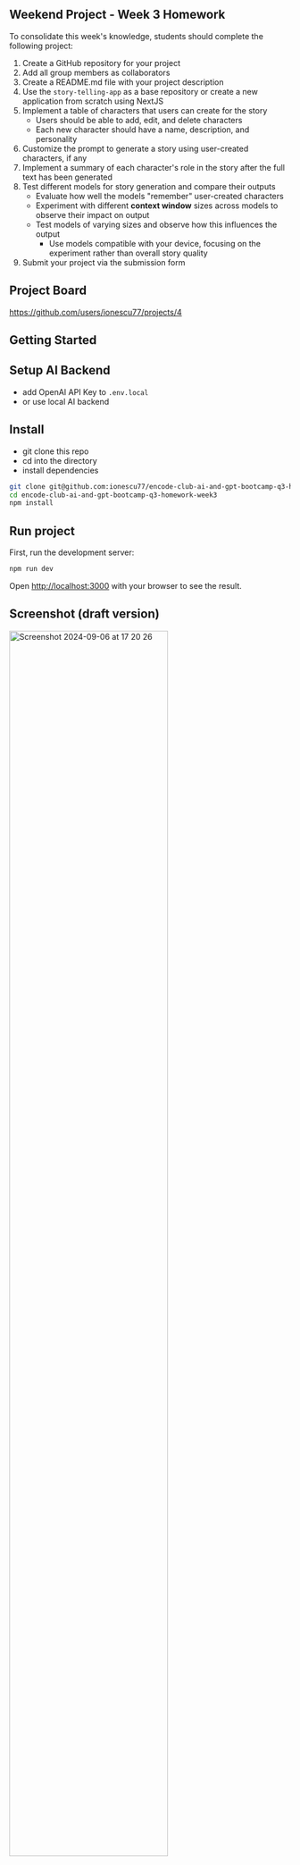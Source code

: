 ## Weekend Project - Week 3 Homework

To consolidate this week's knowledge, students should complete the following project:

1. Create a GitHub repository for your project
2. Add all group members as collaborators
3. Create a README.md file with your project description
4. Use the `story-telling-app` as a base repository or create a new application from scratch using NextJS
5. Implement a table of characters that users can create for the story
   - Users should be able to add, edit, and delete characters
   - Each new character should have a name, description, and personality
6. Customize the prompt to generate a story using user-created characters, if any
7. Implement a summary of each character's role in the story after the full text has been generated
8. Test different models for story generation and compare their outputs
   - Evaluate how well the models "remember" user-created characters
   - Experiment with different **context window** sizes across models to observe their impact on output
   - Test models of varying sizes and observe how this influences the output
     - Use models compatible with your device, focusing on the experiment rather than overall story quality
9. Submit your project via the submission form

## Project Board
https://github.com/users/ionescu77/projects/4

## Getting Started

## Setup AI Backend
- add OpenAI API Key to `.env.local`
- or use local AI backend

## Install
- git clone this repo
- cd into the directory
- install dependencies

```bash
git clone git@github.com:ionescu77/encode-club-ai-and-gpt-bootcamp-q3-homework-week3.git
cd encode-club-ai-and-gpt-bootcamp-q3-homework-week3
npm install
```

## Run project
First, run the development server:

```bash
npm run dev
```

Open [http://localhost:3000](http://localhost:3000) with your browser to see the result.

## Screenshot (draft version)

<img width="75%" alt="Screenshot 2024-09-06 at 17 20 26" src="https://github.com/user-attachments/assets/c62aa6b3-668a-400d-ae24-5b44f1293055">

## Contributors
This homework has been done by the following members of **GROUP 9**:

* [Luis José Sánchez](https://github.com/LuisJoseSanchez)
* [Oleksii Bondarenko](https://github.com/alexmazaltov)
* [Razvan Ionescu](https://github.com/ionescu77)
* [Amr Fayez](https://github.com/amrfayez)
* [Akash Pathak](https://github.com/akkikumar72)
* [Ahmed Yassin](https://github.com/AYassin01)
* [Maria Kachalova](https://github.com/MaryFox)
...
